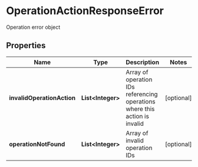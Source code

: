 

# OperationActionResponseError

Operation error object

## Properties

| Name | Type | Description | Notes |
|------------ | ------------- | ------------- | -------------|
|**invalidOperationAction** | **List&lt;Integer&gt;** | Array of operation IDs referencing operations where this action is invalid |  [optional] |
|**operationNotFound** | **List&lt;Integer&gt;** | Array of invalid operation IDs |  [optional] |



